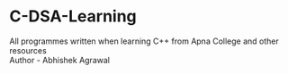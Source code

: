 # C-DSA-Learning
All programmes written when learning C++ from Apna College and other resources
<br>
Author - Abhishek Agrawal

